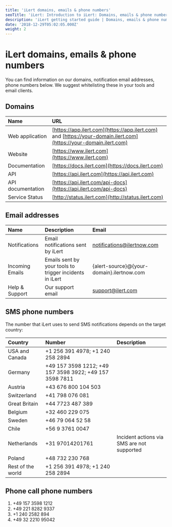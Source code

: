 ```yaml
---
title: 'iLert domains, emails & phone numbers'
seoTitle: 'iLert: Introduction to iLert: Domains, emails & phone numbers'
description: 'iLert getting started guide | Domains, emails & phone numbers'
date: '2018-12-29T05:02:05.000Z'
weight: 2
---
```


# iLert domains, emails & phone numbers

You can find information on our domains, notification email addresses, phone numbers below. We suggest whitelisting these in your tools and email clients.

## Domains <a id="web-services"></a>

| Name | URL |
| :--- | :--- |
| Web application | [https://app.ilert.com](https://app.ilert.com) and [https://your-domain.ilert.com](https://your-domain.ilert.com) |
| Website | [https://www.ilert.com](https://www.ilert.com) |
| Documentation | [https://docs.ilert.com](https://docs.ilert.com) |
| API | [https://api.ilert.com](https://api.ilert.com) |
| API documentation | [https://api.ilert.com/api-docs](https://api.ilert.com/api-docs) |
| Service Status | [http://status.ilert.com](http://status.ilert.com) |

## Email addresses <a id="email-services"></a>

| Name | Description | Email |
| :--- | :--- | :--- |
| Notifications | Email notifications sent by iLert | notifications@ilertnow.com |
| Incoming Emails | Emails sent by your tools to trigger incidents in iLert | {alert-source}@{your-domain}.ilertnow.com |
| Help & Support | Our support email | support@ilert.com |

## SMS phone numbers <a id="sms-alerts"></a>

The number that iLert uses to send SMS notifications depends on the target country:

| Country | Number | Description |
| :--- | :--- | :--- |
| USA and Canada | +1 256 391 4978; +1 240 258 2894 |  |
| Germany | +49 157 3598 1212; +49 157 3598 3922; +49 157 3598 7811 |  |
| Austria | +43 676 800 104 503 |  |
| Switzerland | +41 798 076 081 |  |
| Great Britain | +44 7723 487 389 |  |
| Belgium | +32 460 229 075 |  |
| Sweden | +46 79 064 52 58 |  |
| Chile | +56 9 3761 0047 |  |
| Netherlands | +31 97014201761 | Incident actions via SMS are not supported |
| Poland | +48 732 230 768 |  |
| Rest of the world | +1 256 391 4978; +1 240 258 2894 |  |

## Phone call phone numbers <a id="voice-alerts"></a>

1. +49 157 3598 1212
2. +49 221 8282 9337
3. +1 240 2582 894
4. +49 32 2210 95042

